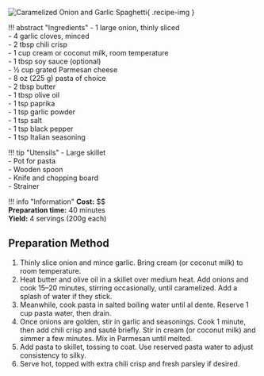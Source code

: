 ![Caramelized Onion and Garlic Spaghetti](../images/caramelized-onion-and-garlic-spaghetti.jpg){ .recipe-img }

!!! abstract "Ingredients"
    - 1 large onion, thinly sliced  
    - 4 garlic cloves, minced  
    - 2 tbsp chili crisp  
    - 1 cup cream or coconut milk, room temperature  
    - 1 tbsp soy sauce (optional)  
    - ½ cup grated Parmesan cheese  
    - 8 oz (225 g) pasta of choice  
    - 2 tbsp butter  
    - 1 tbsp olive oil  
    - 1 tsp paprika  
    - 1 tsp garlic powder  
    - 1 tsp salt  
    - 1 tsp black pepper  
    - 1 tsp Italian seasoning  

!!! tip "Utensils"
    - Large skillet  
    - Pot for pasta  
    - Wooden spoon  
    - Knife and chopping board  
    - Strainer  

!!! info "Information"
    **Cost:** $$  
    **Preparation time:** 40 minutes  
    **Yield:** 4 servings (200g each)  

## Preparation Method

1. Thinly slice onion and mince garlic. Bring cream (or coconut milk) to room temperature.  
2. Heat butter and olive oil in a skillet over medium heat. Add onions and cook 15–20 minutes, stirring occasionally, until caramelized. Add a splash of water if they stick.  
3. Meanwhile, cook pasta in salted boiling water until al dente. Reserve 1 cup pasta water, then drain.  
4. Once onions are golden, stir in garlic and seasonings. Cook 1 minute, then add chili crisp and sauté briefly. Stir in cream (or coconut milk) and simmer a few minutes. Mix in Parmesan until melted.  
5. Add pasta to skillet, tossing to coat. Use reserved pasta water to adjust consistency to silky.  
6. Serve hot, topped with extra chili crisp and fresh parsley if desired.  